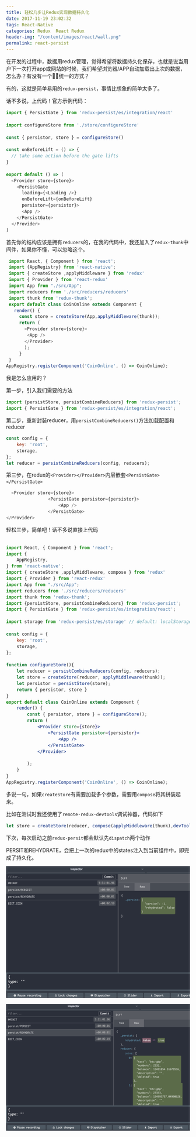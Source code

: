 ```yaml
---
title: 轻松几步让Redux实现数据持久化
date: 2017-11-19 23:02:32
tags: React-Native
categories: Redux  React Redux
header-img: "/content/images/react/wall.png"
permalink: react-persist
---
```


在开发的过程中，数据用redux管理，觉得希望将数据持久化保存，也就是说当用户下一次打开app或网站的时候，我们希望浏览器/APP自动加载出上次的数据，怎么办？有没有一个🙆‍♂统一的方式？

有的，这就是简单易用的`redux-persist`，事情比想象的简单太多了。

话不多说，上代码！官方示例代码：

```javascript
import { PersistGate } from 'redux-persist/es/integration/react'

import configureStore from './store/configureStore'

const { persistor, store } = configureStore()

const onBeforeLift = () => {
  // take some action before the gate lifts
}

export default () => (
  <Provider store={store}>
    <PersistGate 
      loading={<Loading />}
      onBeforeLift={onBeforeLift}
      persistor={persistor}>
      <App />
    </PersistGate>
  </Provider>
)
```

首先你的结构应该是拥有`reducers`的，在我的代码中，我还加入了`redux-thunk`中间件，如果你不懂，可以忽略这个。

```javascript
 import React, { Component } from 'react';		
 import {AppRegistry} from 'react-native';		
 import { createStore ,applyMiddleware } from 'redux'
 import { Provider } from 'react-redux'		
 import App from "./src/App";		
 import reducers from './src/reducers/reducers'	
 import thunk from 'redux-thunk';		
 export default class CoinOnline extends Component {		
   render() {
     const store = createStore(App,applyMiddleware(thunk));	
     return (
       <Provider store={store}>
        <App />
       </Provider>		
       );
     }
 }
AppRegistry.registerComponent('CoinOnline', () => CoinOnline);       
```

我是怎么应用的？

第一步，引入我们需要的方法

```javascript
import {persistStore, persistCombineReducers} from 'redux-persist';
import { PersistGate } from 'redux-persist/es/integration/react';
```

第二步，重新封装reducer，用`persistCombineReducers()`方法加载配置和reducer

```javascript
const config = {
    key: 'root',
    storage,
};
let reducer = persistCombineReducers(config, reducers);
```

第三步，在redux的`<Provider></Provider>`内层嵌套`<PersistGate></PersistGate>`

```javascript
  <Provider store={store}>
                <PersistGate persistor={persistor}>
                    <App />
                </PersistGate>
</Provider>
```

轻松三步，简单吧！话不多说直接上代码

```jsx

import React, { Component } from 'react';
import {
    AppRegistry,
} from 'react-native';
import { createStore ,applyMiddleware, compose } from 'redux'
import { Provider } from 'react-redux'
import App from "./src/App";
import reducers from './src/reducers/reducers'
import thunk from 'redux-thunk';
import {persistStore, persistCombineReducers} from 'redux-persist';
import { PersistGate } from 'redux-persist/es/integration/react';

import storage from 'redux-persist/es/storage' // default: localStorage if web, AsyncStorage if react-native

const config = {
    key: 'root',
    storage,
};

function configureStore(){
    let reducer = persistCombineReducers(config, reducers);
    let store = createStore(reducer, applyMiddleware(thunk));
    let persistor = persistStore(store);
    return { persistor, store }
}
export default class CoinOnline extends Component {
    render() {
        const { persistor, store } = configureStore();
        return (
            <Provider store={store}>
                <PersistGate persistor={persistor}>
                    <App />
                </PersistGate>
            </Provider>

        );
    }
}
AppRegistry.registerComponent('CoinOnline', () => CoinOnline);

```

多说一句，如果`createStore`有需要加载多个参数，需要用`compose`将其拼装起来。

比如在测试时我还使用了`remote-redux-devtools`调试神器，代码如下

```javascript
let store = createStore(reducer, compose(applyMiddleware(thunk),devToolsEnhancer({ realtime: true, port: 8000 })));
```

下次，每次启动之前`redux-persit`都会默认先`dispatch`两个动作

PERSIT和REHYDRATE，会把上一次的redux中的states注入到当前组件中，即完成了持久化。

![](/content/images/redux-persist/1.png)

![](/content/images/redux-persist/2.png)

